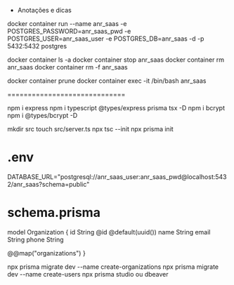 - Anotações e dicas

docker container run --name anr_saas -e POSTGRES_PASSWORD=anr_saas_pwd -e POSTGRES_USER=anr_saas_user -e POSTGRES_DB=anr_saas -d -p 5432:5432 postgres

docker container ls -a
docker container stop anr_saas
docker container rm anr_saas
docker container rm -f anr_saas

docker container prune
docker container exec -it /bin/bash anr_saas

=============================

npm i express
npm i typescript @types/express prisma tsx -D
npm i bcrypt
npm i @types/bcrypt -D

mkdir src
touch src/server.ts
npx tsc --init
npx prisma init

# .env

DATABASE_URL="postgresql://anr_saas_user:anr_saas_pwd@localhost:5432/anr_saas?schema=public"

# schema.prisma

model Organization {
id String @id @default(uuid())
name String
email String
phone String

@@map("organizations")
}

npx prisma migrate dev --name create-organizations
npx prisma migrate dev --name create-users
npx prisma studio
ou
dbeaver
